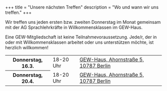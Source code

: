 +++
title = "Unsere nächsten Treffen"
description = "Wo und wann wir uns treffen."
+++

Wir treffen uns jeden ersten bzw. zweiten Donnerstag im Monat gemeinsam mit der AG Sprachlehrkräfte in Willkommensklassen im GEW-Haus.

Eine GEW-Mitgliedschaft ist keine Teilnahmevoraussetzung. Jede/r, der in oder mit Willkommensklassen arbeitet oder uns unterstützen möchte, ist herzlich willkommen!

<table class="pure-table pure-table-horizontal meetings">
    <tbody>
        <tr>
            <th>Donnerstag, 16.3.</th>
            <td>18-20 Uhr</td>
            <td><a target="_blank" href="https://goo.gl/maps/XBMvqTAKASp">GEW-Haus, Ahornstraße 5, 10787 Berlin</a></td>
        </tr>
        <tr>
            <th>Donnerstag, 20.4.</th>
            <td>18-20 Uhr</td>
            <td><a target="_blank" href="https://goo.gl/maps/XBMvqTAKASp">GEW-Haus, Ahornstraße 5, 10787 Berlin</a></td>
        </tr>
    </tbody>
</table>
